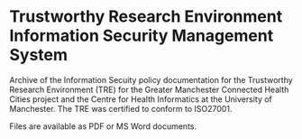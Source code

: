 # Trustworthy Research Environment Information Security Management System

Archive of the Information Secuity policy documentation for the Trustworthy Research Environment (TRE) for the Greater Manchester Connected Health Cities project and the Centre for Health Informatics at the University of Manchester.  The TRE was certified to conform to ISO27001. 

Files are available as PDF or MS Word documents.
